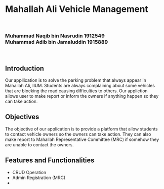 <h1>Mahallah Ali Vehicle Management</h1> <br>
<h3>Muhammad Naqib bin Nasrudin 1912549 <br>
Muhammad Adib bin Jamaluddin 1915889</h3><br>

<h2>Introduction</h2>
Our appllication is to solve the parking problem that always appear in Mahallah Ali, IIUM. Students are always complaining about some vehicles that are blocking the road causing difficulties to others. Our appliction allows user to make report or inform the owners if anything happen so they can take action.

<h2>Objectives</h2>
The objective of our application is to provide a platform that allow students to contact vehicle owners so the owners can take action. They can also make report to Mahallah Representative Committee (MRC) if somehow they are unable to contact the owners.

<h2>Features and Functionalities</h2>
<ul>
  <li>CRUD Operation</li>
  <li>Admin Registration (MRC)</li>
  <li></li>
</ul>

<h2></h2>
